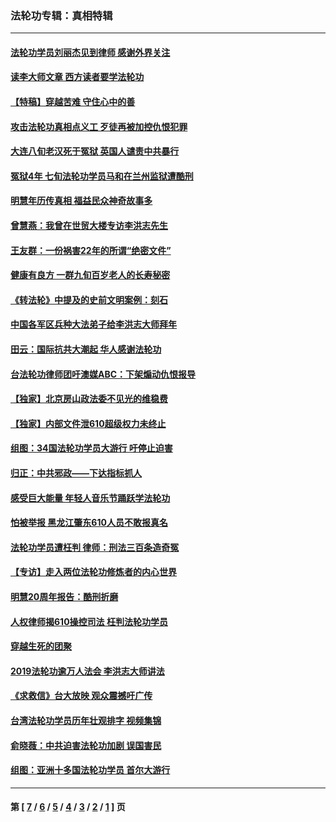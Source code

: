 ### 法轮功专辑：真相特辑
---
#### [法轮功学员刘丽杰见到律师 感谢外界关注](../../pages/nf4389/n13927012.md?03250430) 
#### [读李大师文章 西方读者要学法轮功](../../pages/nf4389/n13925142.md?03250430) 
#### [【特稿】穿越苦难 守住心中的善](../../pages/nf4389/n13784979.md?03250430) 
#### [攻击法轮功真相点义工 歹徒再被加控仇恨犯罪](../../pages/nf4389/n13601019.md?03250430) 
#### [大连八旬老汉死于冤狱 英国人谴责中共暴行](../../pages/nf4389/n13480118.md?03250430) 
#### [冤狱4年 七旬法轮功学员马和在兰州监狱遭酷刑](../../pages/nf4389/n13304688.md?03250430) 
#### [明慧年历传真相 福益民众神奇故事多](../../pages/nf4389/n13294545.md?03250430) 
#### [曾慧燕：我曾在世贸大楼专访李洪志先生](../../pages/nf4389/n12898729.md?03250430) 
#### [王友群：一份祸害22年的所谓“绝密文件”](../../pages/nf4389/n12871750.md?03250430) 
#### [健康有良方 一群九旬百岁老人的长寿秘密](../../pages/nf4389/n12847475.md?03250430) 
#### [《转法轮》中提及的史前文明案例：刻石](../../pages/nf4389/n12758577.md?03250430) 
#### [中国各军区兵种大法弟子给李洪志大师拜年](../../pages/nf4389/n12750047.md?03250430) 
#### [田云：国际抗共大潮起 华人感谢法轮功](../../pages/nf4389/n12357708.md?03250430) 
#### [台法轮功律师团吁澳媒ABC：下架煽动仇恨报导](../../pages/nf4389/n12279917.md?03250430) 
#### [【独家】北京房山政法委不见光的维稳费](../../pages/nf4389/n12031979.md?03250430) 
#### [【独家】内部文件泄610超级权力未终止](../../pages/nf4389/n12023895.md?03250430) 
#### [组图：34国法轮功学员大游行 吁停止迫害](../../pages/nf4389/n11492658.md?03250430) 
#### [归正：中共邪政——下达指标抓人](../../pages/nf4389/n11474770.md?03250430) 
#### [感受巨大能量 年轻人音乐节踊跃学法轮功](../../pages/nf4389/n11441981.md?03250430) 
#### [怕被举报 黑龙江肇东610人员不敢报真名](../../pages/nf4389/n11436499.md?03250430) 
#### [法轮功学员遭枉判 律师：刑法三百条造奇冤](../../pages/nf4389/n11433943.md?03250430) 
#### [【专访】走入两位法轮功修炼者的内心世界](../../pages/nf4389/n11415623.md?03250430) 
#### [明慧20周年报告：酷刑折磨](../../pages/nf4389/n11387954.md?03250430) 
#### [人权律师揭610操控司法 枉判法轮功学员](../../pages/nf4389/n11313370.md?03250430) 
#### [穿越生死的团聚](../../pages/nf4389/n11258922.md?03250430) 
#### [2019法轮功逾万人法会 李洪志大师讲法](../../pages/nf4389/n11265303.md?03250430) 
#### [《求救信》台大放映 观众震撼吁广传](../../pages/nf4389/n10922251.md?03250430) 
#### [台湾法轮功学员历年壮观排字 视频集锦](../../pages/nf4389/n10878789.md?03250430) 
#### [俞晓薇：中共迫害法轮功加剧 误国害民](../../pages/nf4389/n10859260.md?03250430) 
#### [组图：亚洲十多国法轮功学员 首尔大游行](../../pages/nf4389/n10781149.md?03250430) 

---
#### 第 [ [7](./7.md?03250430) / [6](./6.md?03250430) / [5](./5.md?03250430) / [4](./4.md?03250430) / [3](./3.md?03250430) / [2](./2.md?03250430) / [1](./1.md?03250430) ] 页
